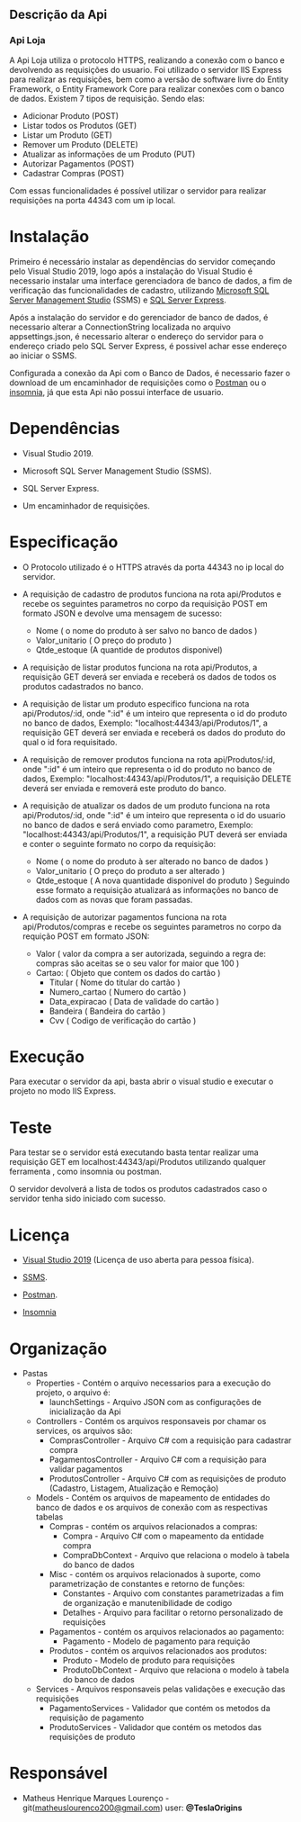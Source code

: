 ## Descrição da Api

### Api Loja

A Api Loja utiliza o protocolo HTTPS, realizando a conexão com o banco e devolvendo as requisições do usuario.
Foi utilizado o servidor IIS Express para realizar as requisições, bem como a versão de software livre do Entity Framework, o Entity Framework Core para realizar conexões com o banco de dados.
Existem 7 tipos de  requisição. Sendo elas:
* Adicionar Produto (POST)
* Listar todos os Produtos (GET)
* Listar um Produto (GET)
* Remover um Produto (DELETE)
* Atualizar as informações de um Produto (PUT)
* Autorizar Pagamentos (POST)
* Cadastrar Compras (POST)

Com essas funcionalidades é possível utilizar o servidor para realizar requisições na porta 44343 com um ip local.

# Instalação
Primeiro é necessário instalar as dependências do servidor começando pelo Visual Studio 2019, logo após a instalação do Visual Studio é necessario instalar uma interface gerenciadora de banco de dados, a fim de verificação das funcionalidades de cadastro, utilizando [Microsoft SQL Server Management Studio](https://docs.microsoft.com/en-us/sql/ssms/download-sql-server-management-studio-ssms?view=sql-server-ver15) (SSMS) e [SQL Server Express](https://download.microsoft.com/download/7/f/8/7f8a9c43-8c8a-4f7c-9f92-83c18d96b681/SQL2019-SSEI-Expr.exe).

Após a instalação do servidor e do gerenciador de banco de dados, é necessario alterar a ConnectionString localizada no arquivo appsettings.json, é necessario alterar o endereço do servidor para o endereço criado pelo SQL Server Express, é possivel achar esse endereço ao iniciar o SSMS.

Configurada a conexão da Api com o Banco de Dados, é necessario fazer o download de um encaminhador de requisições como o [Postman](https://www.postman.com/downloads/) ou o [insomnia](https://insomnia.rest/download/), já que esta Api não possui interface de usuario.

# Dependências

* Visual Studio 2019.

* Microsoft SQL Server Management Studio (SSMS).

* SQL Server Express.

* Um encaminhador de requisições.

# Especificação

* O Protocolo utilizado é o HTTPS através da porta 44343 no ip local do servidor.

* A requisição de cadastro de produtos funciona na rota api/Produtos e recebe os seguintes parametros no corpo da requisição POST em formato JSON e devolve uma mensagem de sucesso:
    * Nome ( o nome do produto à ser salvo no banco de dados )
    * Valor_unitario ( O preço do produto )
    * Qtde_estoque (A quantide de produtos disponivel)
* A requisição de listar produtos funciona na rota api/Produtos, a requisição GET deverá ser enviada e receberá os dados de todos os produtos cadastrados no banco.
* A requisição de listar um produto especifico funciona na rota api/Produtos/:id, onde ":id" é um inteiro que representa o id do produto no banco de dados, Exemplo: "localhost:44343/api/Produtos/1", a requisição GET deverá ser enviada e receberá os dados do produto do qual o id fora requisitado.
* A requisição de remover produtos funciona na rota api/Produtos/:id, onde ":id" é um inteiro que representa o id do produto no banco de dados, Exemplo: "localhost:44343/api/Produtos/1", a requisição DELETE deverá ser enviada e removerá este produto do banco.
* A requisição de atualizar os dados de um produto funciona na rota api/Produtos/:id, onde ":id" é um inteiro que representa o id do usuario no banco de dados e será enviado como parametro, Exemplo: "localhost:44343/api/Produtos/1", a requisição PUT deverá ser enviada e conter o seguinte formato no corpo da requisição:
    * Nome ( o nome do produto à ser alterado no banco de dados )
    * Valor_unitario ( O preço do produto a ser alterado )
    * Qtde_estoque ( A nova quantidade disponivel do produto )
Seguindo esse formato a requisição atualizará as informações no banco de dados com as novas que foram passadas.
* A requisição de autorizar pagamentos funciona na rota api/Produtos/compras e recebe os seguintes parametros no corpo da requição POST em formato JSON:
  * Valor ( valor da compra a ser autorizada, seguindo a regra de: compras são aceitas se o seu valor for maior que 100 )
  * Cartao: ( Objeto que contem os dados do cartão )
    * Titular ( Nome do titular do cartão )
    * Numero_cartao ( Numero do cartão )
    * Data_expiracao ( Data de validade do cartão )
    * Bandeira ( Bandeira do cartão )
    * Cvv ( Codigo de verificação do cartão ) 

# Execução

Para executar o servidor da api, basta abrir o visual studio e executar o projeto no modo IIS Express.

# Teste

Para testar se o servidor está executando basta tentar realizar uma requisição GET em localhost:44343/api/Produtos utilizando qualquer ferramenta , como insomnia ou postman. 

O servidor devolverá a lista de todos os produtos cadastrados caso o servidor tenha sido iniciado com sucesso.

# Licença
* [Visual Studio 2019]( https://visualstudio.microsoft.com/pt-br/vs/community/ ) (Licença de uso aberta para pessoa física). 

* [SSMS]( https://www.microsoft.com/pt-br/licensing/product-licensing/sql-server?activetab=sql-server-pivot:primaryr2 ).

* [Postman]( https://www.postman.com/pricing/ ).

* [Insomnia]( https://insomnia.rest/pricing/ )

# Organização

* Pastas
   * Properties - Contém o arquivo necessarios para a execução do projeto, o arquivo é:
        * launchSettings - Arquivo JSON com as configurações de inicialização da Api
   * Controllers - Contém os arquivos responsaveis por chamar os services, os arquivos são:
        * ComprasController - Arquivo C# com a requisição para cadastrar compra
        * PagamentosController - Arquivo C# com a requisição para validar pagamentos
        * ProdutosController - Arquivo C# com as requisições de produto (Cadastro, Listagem, Atualização e Remoção)
   * Models - Contém os arquivos de mapeamento de entidades do banco de dados e os arquivos de conexão com as respectivas tabelas
        * Compras - contém os arquivos relacionados a compras:
            * Compra - Arquivo C# com o mapeamento da entidade compra
            * CompraDbContext - Arquivo que relaciona o modelo à tabela do banco de dados
        * Misc - contém os arquivos relacionados à suporte, como parametrização de constantes e retorno de funções:
            * Constantes - Arquivo com constantes parametrizadas a fim de organização e manutenibilidade de codigo
            * Detalhes - Arquivo para facilitar o retorno personalizado de requisições
        * Pagamentos - contém os arquivos relacionados ao pagamento:
            * Pagamento - Modelo de pagamento para requição
        * Produtos - contém os arquivos relacionados aos produtos:
            * Produto - Modelo de produto para requisições
            * ProdutoDbContext - Arquivo que relaciona o modelo à tabela do banco de dados
    * Services - Arquivos responsaveis pelas validações e execução das requisições
        * PagamentoServices - Validador que contém os metodos da requisição de pagamento
        * ProdutoServices - Validador que contém os metodos das requisições de produto

# Responsável

* Matheus Henrique Marques Lourenço - git(matheuslourenco200@gmail.com) user: **@TeslaOrigins**